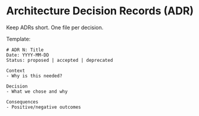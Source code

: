 # Architecture Decision Records (ADR)

Keep ADRs short. One file per decision.

Template:

```
# ADR N: Title
Date: YYYY-MM-DD
Status: proposed | accepted | deprecated

Context
- Why is this needed?

Decision
- What we chose and why

Consequences
- Positive/negative outcomes
```
